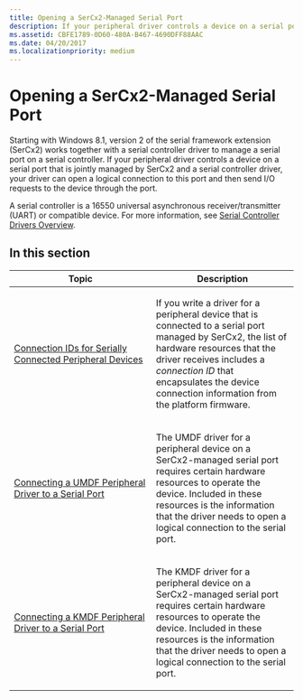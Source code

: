 ```yaml
---
title: Opening a SerCx2-Managed Serial Port
description: If your peripheral driver controls a device on a serial port that is jointly managed by SerCx2 and a serial controller driver, your driver can open a logical connection to this port and then send I/O requests to the device through the port.
ms.assetid: CBFE1789-0D60-480A-B467-4690DFF88AAC
ms.date: 04/20/2017
ms.localizationpriority: medium
---
```


# Opening a SerCx2-Managed Serial Port


Starting with Windows 8.1, version 2 of the serial framework extension (SerCx2) works together with a serial controller driver to manage a serial port on a serial controller. If your peripheral driver controls a device on a serial port that is jointly managed by SerCx2 and a serial controller driver, your driver can open a logical connection to this port and then send I/O requests to the device through the port.

A serial controller is a 16550 universal asynchronous receiver/transmitter (UART) or compatible device. For more information, see [Serial Controller Drivers Overview](serial-drivers-overview.md).

## In this section


<table>
<colgroup>
<col width="50%" />
<col width="50%" />
</colgroup>
<thead>
<tr class="header">
<th>Topic</th>
<th>Description</th>
</tr>
</thead>
<tbody>
<tr class="odd">
<td><p><a href="connection-ids-for-serially-connected-peripheral-devices.md" data-raw-source="[Connection IDs for Serially Connected Peripheral Devices](connection-ids-for-serially-connected-peripheral-devices.md)">Connection IDs for Serially Connected Peripheral Devices</a></p></td>
<td><p>If you write a driver for a peripheral device that is connected to a serial port managed by SerCx2, the list of hardware resources that the driver receives includes a <em>connection ID</em> that encapsulates the device connection information from the platform firmware.</p></td>
</tr>
<tr class="even">
<td><p><a href="connecting-a-umdf-peripheral-device-driver-to-a-serial-port.md" data-raw-source="[Connecting a UMDF Peripheral Driver to a Serial Port](connecting-a-umdf-peripheral-device-driver-to-a-serial-port.md)">Connecting a UMDF Peripheral Driver to a Serial Port</a></p></td>
<td><p>The UMDF driver for a peripheral device on a SerCx2-managed serial port requires certain hardware resources to operate the device. Included in these resources is the information that the driver needs to open a logical connection to the serial port.</p></td>
</tr>
<tr class="odd">
<td><p><a href="connecting-a-kmdf-peripheral-device-driver-to-a-serial-port.md" data-raw-source="[Connecting a KMDF Peripheral Driver to a Serial Port](connecting-a-kmdf-peripheral-device-driver-to-a-serial-port.md)">Connecting a KMDF Peripheral Driver to a Serial Port</a></p></td>
<td><p>The KMDF driver for a peripheral device on a SerCx2-managed serial port requires certain hardware resources to operate the device. Included in these resources is the information that the driver needs to open a logical connection to the serial port.</p></td>
</tr>
</tbody>
</table>

 

 

 




